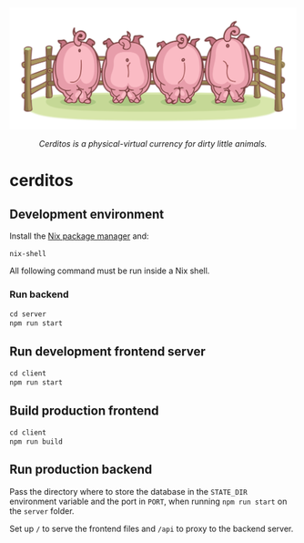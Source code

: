 ![logo](client/src/pic/backs.svg)

<p align=center>
    <i>Cerditos is a physical-virtual currency for dirty little animals.</i>
</p>

# cerditos

## Development environment

Install the [Nix package manager](https://nixos.org/download) and:
```
nix-shell
```
All following command must be run inside a Nix shell.

### Run backend

```
cd server
npm run start
```

## Run development frontend server

```
cd client
npm run start
```

## Build production frontend

```
cd client
npm run build
```

## Run production backend

Pass the directory where to store the database in the `STATE_DIR`
environment variable and the port in `PORT`, when running `npm run
start` on the `server` folder.

Set up `/` to serve the frontend files and `/api` to proxy to the
backend server.
